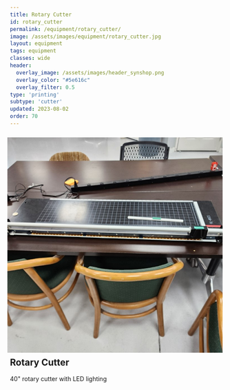 ```yaml
---
title: Rotary Cutter
id: rotary_cutter
permalink: /equipment/rotary_cutter/
image: /assets/images/equipment/rotary_cutter.jpg
layout: equipment
tags: equipment
classes: wide
header:
  overlay_image: /assets/images/header_synshop.png
  overlay_color: "#5e616c"
  overlay_filter: 0.5
type: 'printing'
subtype: 'cutter'
updated: 2023-08-02
order: 70
---
```

<img align="right" width="500" height="500" src="/assets/images/equipment/rotary_cutter.jpg" style="padding: 10px">

## Rotary Cutter

40" rotary cutter with LED lighting